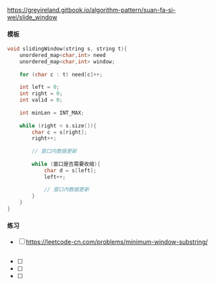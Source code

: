 <https://greyireland.gitbook.io/algorithm-pattern/suan-fa-si-wei/slide_window>



#### 模板

```c++
void slidingWindow(string s, string t){
    unordered_map<char,int> need
    unordered_map<char,int> window;
    
    for (char c : t) need[c]++;
    
    int left = 0;
    int right = 0;
    int valid = 0;
    
    int minLen = INT_MAX;
    
    while (right < s.size()){
        char c = s[right];
        right++;
        
        // 窗口内数据更新
        
        while (窗口是否需要收缩){
            char d = s[left];
            left++;
            
            // 窗口内数据更新
        }
    }
}
```



#### 练习

- [ ] <https://leetcode-cn.com/problems/minimum-window-substring/>

  ```c++
  
  ```

- [ ]  

- [ ]  

- [ ]  
